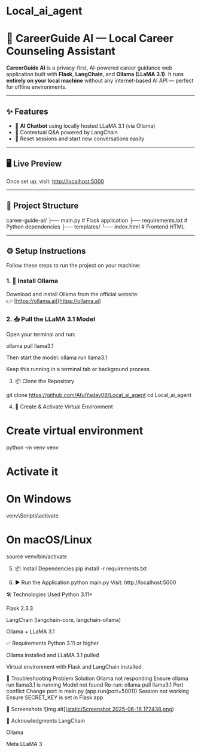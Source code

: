 # Local_ai_agent

# 🧠 CareerGuide AI — Local Career Counseling Assistant

**CareerGuide AI** is a privacy-first, AI-powered career guidance web application built with **Flask**, **LangChain**, and **Ollama (LLaMA 3.1)**. It runs **entirely on your local machine** without any internet-based AI API — perfect for offline environments.

---

## ✨ Features

- 💬 **AI Chatbot** using locally hosted LLaMA 3.1 (via Ollama)
- 🧠 Contextual Q&A powered by LangChain
- 🔄 Reset sessions and start new conversations easily

---

## 🖥️ Live Preview

Once set up, visit: [http://localhost:5000](http://localhost:5000)

---

## 📁 Project Structure

career-guide-ai/
├── main.py # Flask application
├── requirements.txt # Python dependencies
├── templates/
  └── index.html # Frontend HTML


---

## ⚙️ Setup Instructions

Follow these steps to run the project on your machine:

### 1. 🧩 Install Ollama

Download and install Ollama from the official website:  
👉 [https://ollama.ai](https://ollama.ai)

### 2. 📥 Pull the LLaMA 3.1 Model

Open your terminal and run:


ollama pull llama3.1

Then start the model:
ollama run llama3.1

Keep this running in a terminal tab or background process.

3. 📦 Clone the Repository

git clone https://github.com/AtulYadav08/Local_ai_agent
cd Local_ai_agent

4. 🧪 Create & Activate Virtual Environment
# Create virtual environment
python -m venv venv

# Activate it
# On Windows
venv\Scripts\activate

# On macOS/Linux
source venv/bin/activate

5. 📦 Install Dependencies
pip install -r requirements.txt

6. ▶️ Run the Application
python main.py
Visit: http://localhost:5000

🛠 Technologies Used
Python 3.11+

Flask 2.3.3

LangChain (langchain-core, langchain-ollama)

Ollama + LLaMA 3.1

✅ Requirements
Python 3.11 or higher

Ollama installed and LLaMA 3.1 pulled

Virtual environment with Flask and LangChain installed

🧰 Troubleshooting
Problem	Solution
Ollama not responding	Ensure ollama run llama3.1 is running
Model not found	Re-run: ollama pull llama3.1
Port conflict	Change port in main.py (app.run(port=5001))
Session not working	Ensure SECRET_KEY is set in Flask app

📸 Screenshots
![img alt]([static/Screenshot 2025-06-16 172438.png](https://github.com/AtulYadav08/Local_ai_agent/blob/063b029f4a1332451ed160e6cdabeb467435adf6/static/Screenshot%202025-06-16%20172438.png))



🙏 Acknowledgments
LangChain

Ollama

Meta LLaMA 3

